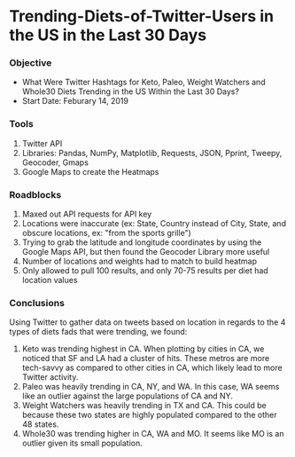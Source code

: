 # Trending-Diets-of-Twitter-Users in the US in the Last 30 Days


### Objective

* What Were Twitter Hashtags for Keto, Paleo, Weight Watchers and Whole30 Diets Trending in the US Within the Last 30 Days?
* Start Date: Feburary 14, 2019

### Tools

1. Twitter API
2. Libraries: Pandas, NumPy, Matplotlib, Requests, JSON, Pprint, Tweepy, Geocoder, Gmaps
3. Google Maps to create the Heatmaps

### Roadblocks

1. Maxed out API requests for API key
2. Locations were inaccurate (ex: State, Country instead of City, State, and obscure locations, ex: "from the sports grille")
3. Trying to grab the latitude and longitude coordinates by using the Google Maps API, but then found the Geocoder Library more useful
4. Number of locations and weights had to match to build heatmap
5. Only allowed to pull 100 results, and only 70-75 results per diet had location values

### Conclusions

Using Twitter to gather data on tweets based on location in regards to the 4 types of diets fads that were trending, we found:
1. Keto was trending highest in CA. When plotting by cities in CA, we noticed that SF and LA had a cluster of hits. These metros are more tech-savvy as compared to other cities in CA, which likely lead to more Twitter activity.
2. Paleo was heavily trending in CA, NY, and WA. In this case, WA seems like an outlier against the large populations of CA and NY.
3. Weight Watchers was heavily trending in TX and CA. This could be because these two states are highly populated compared to the other 48 states.
4. Whole30 was trending higher in CA, WA and MO. It seems like MO is an outlier given its small population.
